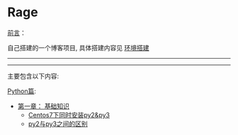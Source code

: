 # Rage

[前言](./source/preface.rst)：

自己搭建的一个博客项目, 具体搭建内容见 [环境搭建](./source/build_environment.md)

---
---

主要包含以下内容:

[Python篇](./source/Python/Python.rst):
- [第一章： 基础知识](./source/Python/BasicKnowledge/BasicKnowledge.rst)
   - [Centos7下同时安装py2&py3](./source/Python/BasicKnowledge/A01_centos7&python2&python3.md)
   - [py2与py3之间的区别](./source/Python/BasicKnowledge/A02_diff_py2_py3.md)
